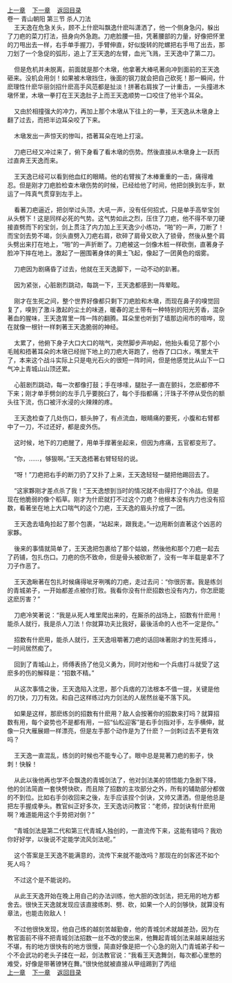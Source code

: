 
[上一章](https://github.com/xiaominghe2014/spider_book/blob/master/book/缺月梧桐/第3章.md)&nbsp;&nbsp;&nbsp;&nbsp;[下一章](https://github.com/xiaominghe2014/spider_book/blob/master/book/缺月梧桐/第5章.md)&nbsp;&nbsp;&nbsp;&nbsp;[返回目录](https://github.com/xiaominghe2014/spider_book/blob/master/book/缺月梧桐/README.md)
<br />卷一 青山朝阳 第三节 杀人刀法<br />&nbsp;&nbsp;&nbsp;&nbsp;王天逸在危急关头，顾不上什麽叫飘逸什麽叫潇洒了，他一个侧身急闪，躲出了刀疤的菜刀打法，扭身向外急跑。刀疤脸腰一扭，凭著腰部的力量，好像把怀里的刀甩出去一样，右手单手握刀，手臂伸直，好似旋转的陀螺把右手甩了出去，那刀划了一个急促的弧形，追上了王天逸的左臂，血光飞溅，王天逸中了第二刀。<br /><br />&nbsp;&nbsp;&nbsp;&nbsp;但是危机并未脱离，前面就是那个木墩，他拿著大棒吼著向冲到面前的王天逸砸来。没机会用剑！如果被木墩挡住，後面的钢刀就会把自己砍死！那一瞬间，什麽理性什麽华丽剑招什麽高手风范都是扯淡！拼著右肩挨了一计重击，一头撞进木墩怀里，木墩一拳打在王天逸肚子上而王天逸顺势一口咬住了他半个耳朵。<br /><br />&nbsp;&nbsp;&nbsp;&nbsp;又由於相撞强大的冲力，再加上那个木墩从下往上的一拳，王天逸从木墩身上翻了过去，而把半边耳朵咬了下来。<br /><br />&nbsp;&nbsp;&nbsp;&nbsp;木墩发出一声惊天的惨叫，捂著耳朵在地上打滚。<br /><br />&nbsp;&nbsp;&nbsp;&nbsp;刀疤已经又冲过来了，俯下身看了看木墩的伤势。然後直接从木墩身上一跃而过直奔王天逸而来。<br /><br />&nbsp;&nbsp;&nbsp;&nbsp;王天逸已经可以看到他血红的眼睛。他的右臂挨了木棒重重的一击，痛得难忍。但是刚才刀疤脸检查木墩伤势的时候，已经给他了时间，他把剑换到左手，默运了一阵真气贯穿到左手上。<br /><br />&nbsp;&nbsp;&nbsp;&nbsp;看著刀疤逼近，把剑举过头顶，大吼一声，没有任何招式，只是单手高举宝剑从头劈下！这是同样必死的气势。这气势如此之烈，压住了刀疤，他不得不举刀硬接直劈而下的宝剑，剑上贯注了内力加上王天逸少小练功，“啪”的一声，刀断了！而宝剑去势不竭，剑头直劈入刀疤右肩，砍碎了肩骨又砍入了锁骨，然後从整个肩头劈出来打在地上，“啪”的一声折断了。刀疤被这一剑像木桩一样砍倒，直著身子脸冲下摔在地上。激起了一圈围著身体的黄土飞起，像起了一团黄色的烟雾。<br /><br />&nbsp;&nbsp;&nbsp;&nbsp;刀疤因为剧痛昏了过去，他就在王天逸脚下，一动不动的趴著。<br /><br />&nbsp;&nbsp;&nbsp;&nbsp;因为紧张，心脏剧烈跳动，每跳一下，王天逸都感到一阵晕眩。<br /><br />&nbsp;&nbsp;&nbsp;&nbsp;刚才在生死之间，整个世界好像都只剩下刀疤脸和木墩，而现在鼻子的嗅觉回复了，嗅到了激斗激起的尘土的味道，暖春的泥土带有一种特别的阳光芳香，混杂著血的腥味，王天逸胃里一阵一阵的翻腾。耳朵里也听到了墙那边闹市的喧哗，现在就像一根针一样刺著王天逸脆弱的神经。<br /><br />&nbsp;&nbsp;&nbsp;&nbsp;太累了，他俯下身子大口大口的喘气，突然脚步声响起，他抬头看见了那个小毛贼和捂著耳朵的木墩已经抛下地上的刀疤大哥跑了，他吞了口口水，嘴里太干了，本来这个战斗实际上只是电光石火的很短一阵时间，但是他感觉比从山下一口气冲上青城山山顶还累。<br /><br />&nbsp;&nbsp;&nbsp;&nbsp;心脏剧烈跳动，每一次都像打鼓；手在哆嗦，腿肚子一直在颤抖，怎麽都停不下来；刚才单手劈剑的左手几乎要脱臼了，每个手指都痛；汗珠子不停从受伤的额头往下流，伤口被汗水浸的火辣辣的疼。<br /><br />&nbsp;&nbsp;&nbsp;&nbsp;王天逸检查了几处伤口，额头肿了，有点流血，眼睛痛的要死，小腹和右臂都中了一刀，不过还好，都是皮外伤。<br /><br />&nbsp;&nbsp;&nbsp;&nbsp;这时候，地下的刀疤醒了，用单手撑著坐起来，但因为疼痛，五官都变形了。<br /><br />&nbsp;&nbsp;&nbsp;&nbsp;“你，……，够狠啊。”王天逸捂著右臂轻轻的说。<br /><br />&nbsp;&nbsp;&nbsp;&nbsp;“呀！”刀疤把右手的断刀扔了又扑了上来，王天逸轻轻一腿把他踢回去了。<br /><br />&nbsp;&nbsp;&nbsp;&nbsp;“这家夥刚才差点杀了我！”王天逸想到当时的情况就不由得打了个冷战。但是现在他脆弱的像个稻草。刚才为什麽就打不过这个刀疤？他根本没有内力也没有招数，看著坐在地上大口喘气的这个刀疤，王天逸的眉头拧成了一团。<br /><br />&nbsp;&nbsp;&nbsp;&nbsp;王天逸去墙角捡起了那个包裹，“站起来，跟我走。”一边用断剑直著这个凶恶的家夥。<br /><br />&nbsp;&nbsp;&nbsp;&nbsp;後来的事情就简单了，王天逸把包裹给了那个姑娘，然後他和那个刀疤一起去了药铺，包扎伤口。刀疤的伤不致命，但是骨头被砍断了，没有一年半载是拿不了刀子作恶了。<br /><br />&nbsp;&nbsp;&nbsp;&nbsp;王天逸瞅著在包扎时候痛得呲牙咧嘴的刀疤，走过去问：“你很厉害。我是练剑的青城弟子，一开始都差点被你打败。我看你没有什麽招数也没有内力，你怎麽能这麽厉害？”<br /><br />&nbsp;&nbsp;&nbsp;&nbsp;刀疤冷笑著说：“我是从死人堆里爬出来的，在厮杀的战场上，招数有什麽用！能杀人就行，我是杀人刀法！你就算功夫比我好，最後活命的人也不一定是你。”<br /><br />&nbsp;&nbsp;&nbsp;&nbsp;招数有什麽用，能杀人就行，王天逸咀嚼著刀疤的话回味著刚才的生死搏斗，一时间居然痴了。<br /><br />&nbsp;&nbsp;&nbsp;&nbsp;回到了青城山上，师傅表扬了他见义勇为，同时对他和一个兵痞打斗就受了这麽多的伤的解释是：“招数不精。”<br /><br />&nbsp;&nbsp;&nbsp;&nbsp;从这次事情之後，王天逸陷入沈思，那个兵痞的刀法根本不值一提，关键是他的刀快，刀刀有效。和自己这样练过内力剑法的人居然丝毫不落下风。<br /><br />&nbsp;&nbsp;&nbsp;&nbsp;如果是这样，那麽练剑的招数有什麽用？敌人会按著你的招数来打吗？就算招数有用，每个姿势也不是都有用，一招“仙松迎客”是右手剑指对手，左手横伸，就像一只大雁展翅一样漂亮，但是左手那个动作是为了什麽？一剑刺过去不更有效吗？<br /><br />&nbsp;&nbsp;&nbsp;&nbsp;王天逸一直混乱，练剑的时候也不能专心了。眼中总是晃著刀疤的影子，快刺！快躲！<br /><br />&nbsp;&nbsp;&nbsp;&nbsp;从此以後他再也学不会飘逸的青城剑法了，他对剑法美的领悟能力急剧下降，他的剑法简直一套快劈快砍，而且除了招数的主攻部分之外，所有的辅助部分都做的不到位。比如右手剑收回来之後，左手应该捏个剑诀，又帅又潇洒，但是他总是把左手握成拳头。教官纠正好多次，王天逸访问教官：“老师，捏剑诀有什麽用啊？难道能用这个手势把对倒？”<br /><br />&nbsp;&nbsp;&nbsp;&nbsp;“青城剑法是第二代和第三代青城人独创的，一直流传下来，这能有错吗？我劝你好好学，以後说不定能学流风剑法呢。”<br /><br />&nbsp;&nbsp;&nbsp;&nbsp;这个答案是王天逸不能满意的，流传下来就不能改吗？那现在的剑客还不如个死人吗？<br /><br />&nbsp;&nbsp;&nbsp;&nbsp;不过这个是不能说的。<br /><br />&nbsp;&nbsp;&nbsp;&nbsp;从此王天逸开始在晚上用自己的办法训练，他大胆的改剑法，把无用的地方都舍去。很快王天逸就发现应该直接练刺、劈、砍，如果一个人的剑够快，就算没有章法，也能击败敌人！<br /><br />&nbsp;&nbsp;&nbsp;&nbsp;不过他很快发现，他自己练的越刻苦越勤奋，他的青城剑术就越差劲，因为在教官面前不得不把青城剑法招数一丝不改的使出来，他舞起青城剑法来越来越拙劣不堪，有的地方很快有的地方很慢，简直好像是把一个心急的刚入门青城弟子和一个不会武功的老头子揉在一起，剑法教官说：“我看王天逸舞剑，每次都心里憋的难受，好像是带著镣铐在舞。”很快他就被直接从甲组踢到了丙组 <br />
[上一章](https://github.com/xiaominghe2014/spider_book/blob/master/book/缺月梧桐/第3章.md)&nbsp;&nbsp;&nbsp;&nbsp;[下一章](https://github.com/xiaominghe2014/spider_book/blob/master/book/缺月梧桐/第5章.md)&nbsp;&nbsp;&nbsp;&nbsp;[返回目录](https://github.com/xiaominghe2014/spider_book/blob/master/book/缺月梧桐/README.md)
